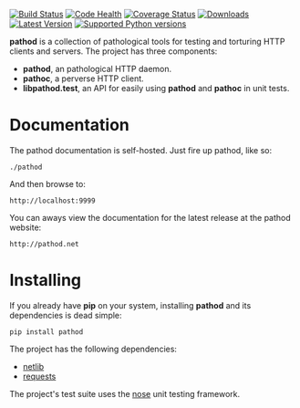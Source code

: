 [![Build Status](https://img.shields.io/travis/mitmproxy/pathod/master.svg)](https://travis-ci.org/mitmproxy/pathod)
[![Code Health](https://landscape.io/github/mitmproxy/pathod/master/landscape.svg?style=flat)](https://landscape.io/github/mitmproxy/pathod/master)
[![Coverage Status](https://img.shields.io/coveralls/mitmproxy/pathod/master.svg)](https://coveralls.io/r/mitmproxy/pathod)
[![Downloads](https://img.shields.io/pypi/dm/pathod.svg?color=orange)](https://pypi.python.org/pypi/pathod)
[![Latest Version](https://img.shields.io/pypi/v/pathod.svg)](https://pypi.python.org/pypi/pathod)
[![Supported Python versions](https://img.shields.io/pypi/pyversions/pathod.svg)](https://pypi.python.org/pypi/pathod)

__pathod__ is a collection of pathological tools for testing and torturing HTTP
clients and servers. The project has three components:

- __pathod__, an pathological HTTP daemon.
- __pathoc__, a perverse HTTP client.
- __libpathod.test__, an API for easily using __pathod__ and __pathoc__ in unit tests.


# Documentation

The pathod documentation is self-hosted. Just fire up pathod, like so:

    ./pathod

And then browse to:

    http://localhost:9999

You can aways view the documentation for the latest release at the pathod
website:

    http://pathod.net

# Installing

If you already have __pip__ on your system, installing __pathod__ and its
dependencies is dead simple:

    pip install pathod

The project has the following dependencies:

* [netlib](https://github.com/mitmproxy/netlib)
* [requests](http://docs.python-requests.org/en/latest/index.html)

The project's test suite uses the
[nose](http://nose.readthedocs.org/en/latest/) unit testing framework.
